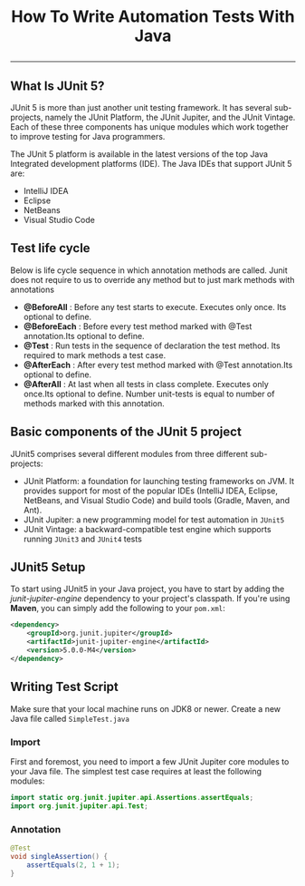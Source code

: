# <p align="center">How To Write Automation Tests With Java</p>
---

## What Is JUnit 5?
JUnit 5 is more than just another unit testing framework. It has several sub-projects, namely the JUnit Platform, the JUnit Jupiter, and the JUnit Vintage. Each of these three components has unique modules which work together to improve testing for Java programmers.

The JUnit 5 platform is available in the latest versions of the top Java Integrated development platforms (IDE). The Java IDEs that support JUnit 5 are:
- IntelliJ IDEA
- Eclipse
- NetBeans
- Visual Studio Code

## Test life cycle
Below is life cycle sequence in which annotation methods are called. Junit does not require to us to override any method but to just mark methods with annotations
- __@BeforeAll__ : Before any test starts to execute. Executes only once. Its optional to define.
- __@BeforeEach__ : Before every test method marked with @Test annotation.Its optional to define.
- __@Test__ : Run tests in the sequence of declaration the test method. Its required to mark methods a test case.
- __@AfterEach__ : After every test method marked with @Test annotation.Its optional to define.
- __@AfterAll__ : At last when all tests in class complete. Executes only once.Its optional to define. Number unit-tests is equal to number of methods marked with this annotation.

##  Basic components of the JUnit 5 project
JUnit5 comprises several different modules from three different sub-projects:
- JUnit Platform: a foundation for launching testing frameworks on JVM. It provides support for most of the popular IDEs (IntelliJ IDEA, Eclipse, NetBeans, and Visual Studio Code) and build tools (Gradle, Maven, and Ant).
- JUnit Jupiter: a new programming model for test automation in `JUnit5`
- JUnit Vintage: a backward-compatible test engine which supports running `JUnit3` and `JUnit4` tests

## JUnit5 Setup
To start using JUnit5 in your Java project, you have to start by adding the _junit-jupiter-engine_ dependency to your project's classpath.
If you're using __Maven__, you can simply add the following to your `pom.xml`:

```xml
<dependency>
    <groupId>org.junit.jupiter</groupId>
    <artifactId>junit-jupiter-engine</artifactId>
    <version>5.0.0-M4</version>
</dependency>
```

## Writing Test Script
Make sure that your local machine runs on JDK8 or newer. Create a new Java file called `SimpleTest.java`

### Import
First and foremost, you need to import a few JUnit Jupiter core modules to your Java file. The simplest test case requires at least the following modules:

```java
import static org.junit.jupiter.api.Assertions.assertEquals;
import org.junit.jupiter.api.Test;
```
### Annotation

```java
@Test
void singleAssertion() {
	assertEquals(2, 1 + 1);
}
```

